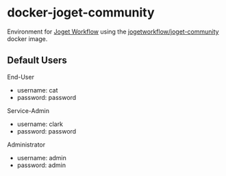 # docker-joget-community

Environment for [Joget Workflow](http://www.joget.org/) using the [jogetworkflow/joget-community](https://hub.docker.com/r/jogetworkflow/joget-community/) docker image.

## Default Users

End-User
 * username: cat
 * password: password

Service-Admin
 * username: clark
 * password: password

Administrator
 * username: admin
 * password: admin
